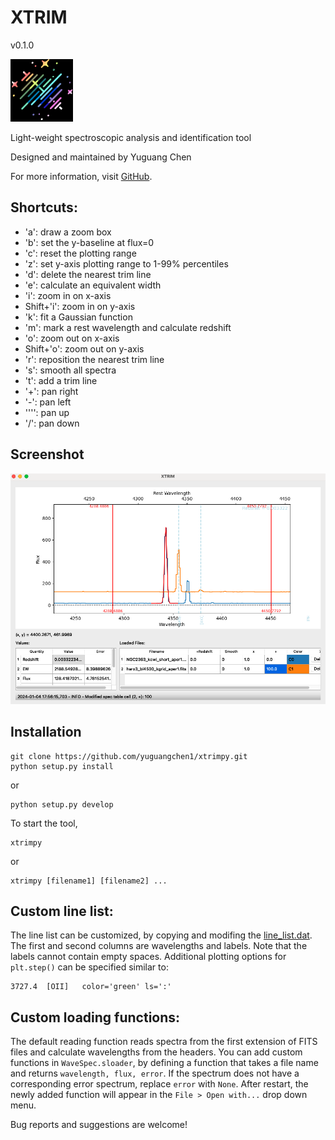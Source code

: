 # XTRIM

v0.1.0

<img src="xtrimpy/lib/xtrim_icon.png" width="100">

Light-weight spectroscopic analysis and identification tool

Designed and maintained by Yuguang Chen

For more information, visit [GitHub](https://github.com/yuguangchen1/xtrimpy).

## Shortcuts:

- 'a': draw a zoom box
- 'b': set the y-baseline at flux=0
- 'c': reset the plotting range
- 'z': set y-axis plotting range to 1-99% percentiles
- 'd': delete the nearest trim line
- 'e': calculate an equivalent width
- 'i': zoom in on x-axis
- Shift+'i': zoom in on y-axis
- 'k': fit a Gaussian function
- 'm': mark a rest wavelength and calculate redshift
- 'o': zoom out on x-axis
- Shift+'o': zoom out on y-axis
- 'r': reposition the nearest trim line
- 's': smooth all spectra
- 't': add a trim line
- '+': pan right
- '-': pan left
- '''': pan up
- '/': pan down

## Screenshot
<img src="examples/Screenshot.png">

## Installation
```
git clone https://github.com/yuguangchen1/xtrimpy.git
python setup.py install
```
or
```
python setup.py develop
```

To start the tool, 
```
xtrimpy
```
or
```
xtrimpy [filename1] [filename2] ...
```

## Custom line list:
The line list can be customized, by copying and modifing the [line_list.dat](examples/line_list.dat). 
The first and second columns are wavelengths and labels. Note that the labels cannot contain empty spaces. 
Additional plotting options for `plt.step()` can be specified similar to:
```
3727.4	[OII]   color='green' ls=':'
```

## Custom loading functions:
The default reading function reads spectra from the first extension of FITS files and calculate wavelengths from the headers. 
You can add custom functions in `WaveSpec.sloader`, by defining a function that takes a file name and returns `wavelength, flux, error`. 
If the spectrum does not have a corresponding error spectrum, replace `error` with `None`. 
After restart, the newly added function will appear in the `File > Open with...` drop down menu. 

Bug reports and suggestions are welcome!

